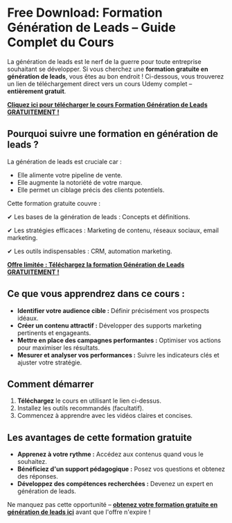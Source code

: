 # Free Download: Formation Génération de Leads – Guide Complet du Cours

La génération de leads est le nerf de la guerre pour toute entreprise souhaitant se développer. Si vous cherchez une **formation gratuite en génération de leads**, vous êtes au bon endroit ! Ci-dessous, vous trouverez un lien de téléchargement direct vers un cours Udemy complet – **entièrement gratuit**.

[**Cliquez ici pour télécharger le cours Formation Génération de Leads GRATUITEMENT !**](https://udemywork.com/formation-generation-de-leads)

## Pourquoi suivre une formation en génération de leads ?

La génération de leads est cruciale car :

*   Elle alimente votre pipeline de vente.
*   Elle augmente la notoriété de votre marque.
*   Elle permet un ciblage précis des clients potentiels.

Cette formation gratuite couvre :

✔ Les bases de la génération de leads : Concepts et définitions.

✔ Les stratégies efficaces : Marketing de contenu, réseaux sociaux, email marketing.

✔ Les outils indispensables : CRM, automation marketing.

[**Offre limitée : Téléchargez la formation Génération de Leads GRATUITEMENT !**](https://udemywork.com/formation-generation-de-leads)

## Ce que vous apprendrez dans ce cours :

*   **Identifier votre audience cible :** Définir précisément vos prospects idéaux.
*   **Créer un contenu attractif :** Développer des supports marketing pertinents et engageants.
*   **Mettre en place des campagnes performantes :** Optimiser vos actions pour maximiser les résultats.
*   **Mesurer et analyser vos performances :** Suivre les indicateurs clés et ajuster votre stratégie.

## Comment démarrer

1.  **Téléchargez** le cours en utilisant le lien ci-dessus.
2.  Installez les outils recommandés (facultatif).
3.  Commencez à apprendre avec les vidéos claires et concises.

## Les avantages de cette formation gratuite

*   **Apprenez à votre rythme :** Accédez aux contenus quand vous le souhaitez.
*   **Bénéficiez d'un support pédagogique :** Posez vos questions et obtenez des réponses.
*   **Développez des compétences recherchées :** Devenez un expert en génération de leads.

Ne manquez pas cette opportunité – **[obtenez votre formation gratuite en génération de leads ici](https://udemywork.com/formation-generation-de-leads)** avant que l'offre n'expire !
